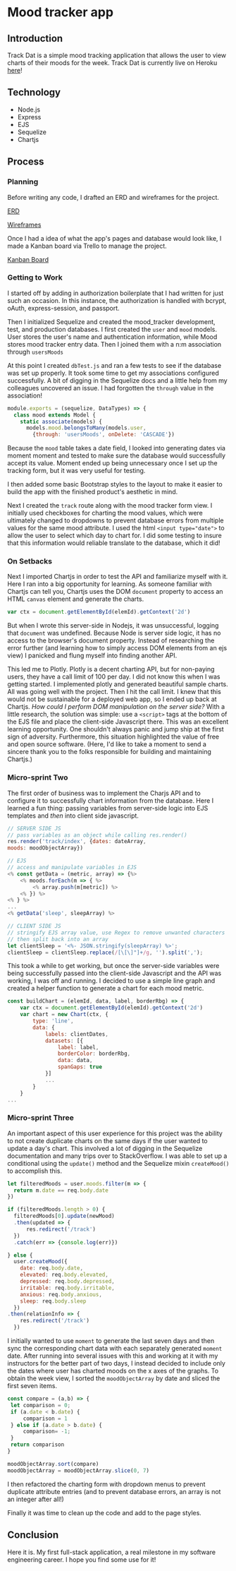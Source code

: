 # Mood tracker app

## Introduction
Track Dat is a simple mood tracking application that allows the user to view charts of their moods for the week.
Track Dat is currently live on Heroku [here](https://track-dat-mood-tracker.herokuapp.com/)!


## Technology
- Node.js
- Express
- EJS
- Sequelize
- Chartjs

## Process

### Planning
Before writing any code, I drafted an ERD and wireframes for the project.  

[ERD](https://drive.google.com/file/d/17K8AHv5uGz8-d9zegZ-SNLBP4y3vX8nt/view?usp=sharing)

[Wireframes](https://drive.google.com/file/d/18aWveG_Yp9A9CJqqFNHi3GROVF6yRJLD/view?usp=sharing)

Once I had a idea of what the app's pages and database would look like, I made a Kanban board via Trello to manage the project.

[Kanban Board](https://trello.com/b/noPdaTUX/mood-tracker-app)

### Getting to Work

I started off by adding in authorization boilerplate that I had written for just such an occasion. In this instance, the authorization is handled with bcrypt, oAuth, express-session, and passport.

Then I initialized Sequelize and created the mood_tracker development, test, and production databases. I first created the `user` and `mood` models. User stores the user's name and authentication information, while Mood stores mood tracker entry data. Then I joined them with a n:m association through `usersMoods`

At this point I created `dbTest.js` and ran a few tests to see if the database was set up properly. It took some time to get my associations configured successfully. A bit of digging in the Sequelize docs and a little help from my colleagues uncovered an issue. I had forgotten the `through` value in the association!

```js
module.exports = (sequelize, DataTypes) => {
  class mood extends Model {
    static associate(models) {
      models.mood.belongsToMany(models.user, 
        {through: 'usersMoods', onDelete: 'CASCADE'})
```

Because the `mood` table takes a date field, I looked into generating dates via moment moment and tested to make sure the database would successfully accept its value. Moment ended up being unnecessary once I set up the tracking form, but it was very useful for testing. 

I then added some basic Bootstrap styles to the layout to make it easier to build the app with the finished product's aesthetic in mind.  

Next I created the `track` route along with the mood tracker form view. I initially used checkboxes for charting the mood values, which were ultimately changed to dropdowns to prevent database errors from multiple values for the same mood attribute. I used the html `<input type="date">` to allow the user to select which day to chart for. I did some testing to insure that this information would reliable translate to the database, which it did! 

### On Setbacks
Next I imported Chartjs in order to test the API and familiarize myself with it. Here I ran into a big opportunity for learning. As someone familiar with Chartjs can tell you, Chartjs uses the DOM `document` property to access an HTML `canvas` element and generate the charts.
```js
var ctx = document.getElementById(elemId).getContext('2d')
```
But when I wrote this server-side in Nodejs, it was unsuccessful, logging that `document` was undefined. Because Node is server side logic, it has no access to the browser's document property. Instead of researching the error further (and learning how to simply access DOM elements from an ejs view) I panicked and flung myself into finding another API. 

This led me to Plotly. Plotly is a decent charting API, but for non-paying users, they have a call limit of 100 per day. I did not know this when I was getting started. I implemented plotly and generated beautiful sample charts. All was going well with the project. Then I hit the call limit. I knew that this would not be sustainable for a deployed web app, so I ended up back at Chartjs. _How could I perform DOM manipulation on the server side?_ With a little research, the solution was simple: use a `<script>` tags at the bottom of the EJS file and place the client-side Javascript there. This was an excellent learning opportunity. One shouldn't always panic and jump ship at the first sign of adversity. Furthermore, this situation highlighted the value of free and open source software. (Here, I'd like to take a moment to send a sincere thank you to the folks responsible for building and maintaining Chartjs.)

### Micro-sprint Two
The first order of business was to implement the Charjs API and to configure it to successfully chart information from the database. Here I learned a fun thing: passing variables from server-side logic into EJS templates and _then_ into client side javascript.
```js
// SERVER SIDE JS
// pass variables as an object while calling res.render()
res.render('track/index', {dates: dateArray, 
moods: moodObjectArray})
```
```js
// EJS
// access and manipulate variables in EJS
<% const getData = (metric, array) => {%>
    <% moods.forEach(m => { %>
        <% array.push(m[metric]) %>
    <% }) %>
<% } %>
...
<% getData('sleep', sleepArray) %>
```
```js
// CLIENT SIDE JS
// stringify EJS array value, use Regex to remove unwanted characters
// then split back into an array
let clientSleep = '<%- JSON.stringify(sleepArray) %>';
clientSleep = clientSleep.replace(/[\[\]"]+/g, '').split(',');
```
This took a while to get working, but once the server-side variables were being successfully passed into the client-side Javascript and the API was working, I was off and running. I decided to use a simple line graph and created a helper function to generate a chart for each mood metric.
```js
const buildChart = (elemId, data, label, borderRbg) => {
    var ctx = document.getElementById(elemId).getContext('2d')
    var chart = new Chart(ctx, {
        type: 'line',
        data: {
            labels: clientDates,
            datasets: [{
                label: label,
                borderColor: borderRbg,
                data: data,
                spanGaps: true
            }]
            ...
        }
    }
...
```
### Micro-sprint Three
An important aspect of this user experience for this project was the ability to not create duplicate charts on the same days if the user wanted to update a day's chart. This involved a lot of digging in the Sequelize documentation and many trips over to StackOverflow. I was able to set up a conditional using the `update()` method and the Sequelize mixin `createMood()` to accomplish this.
```js
let filteredMoods = user.moods.filter(m => {
  return m.date == req.body.date
})

if (filteredMoods.length > 0) {
  filteredMoods[0].update(newMood)
  .then(updated => {
      res.redirect('/track')
  })
  .catch(err => {console.log(err)})

} else {
  user.createMood({ 
    date: req.body.date,
    elevated: req.body.elevated,
    depressed: req.body.depressed,
    irritable: req.body.irritable,
    anxious: req.body.anxious,
    sleep: req.body.sleep
  })
.then(relationInfo => {
    res.redirect('/track')  
  })
```
 I initially wanted to use `moment` to generate the last seven days and then sync the corresponding chart data with each separately generated `moment` date. After running into several issues with this and working at it with my instructors for the better part of two days, I instead decided to include only the dates where user has charted moods on the x axes of the graphs. To obtain the week view, I sorted the `moodObjectArray` by date and sliced the first seven items.
 ```js
 const compare = (a,b) => {
  let comparison = 0;
  if (a.date < b.date) {
      comparison = 1
  } else if (a.date > b.date) {
      comparison= -1;
  }
  return comparison
}

moodObjectArray.sort(compare)
moodObjectArray = moodObjectArray.slice(0, 7)
```
I then refactored the charting form with dropdown menus to prevent duplicate attribute entries (and to prevent database errors, an array is not an integer after all!) 

Finally it was time to clean up the code and add to the page styles. 

## Conclusion
Here it is. My first full-stack application, a real milestone in my software engineering career. I hope you find some use for it!